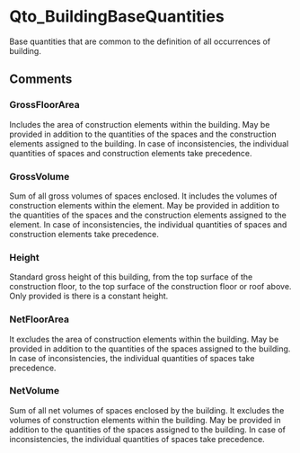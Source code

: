 # Qto_BuildingBaseQuantities

Base quantities that are common to the definition of all occurrences of building.
<!-- end of short definition -->



## Comments

### GrossFloorArea

Includes the area of construction elements within the building. May be provided in addition to the quantities of the spaces and the construction elements assigned to the building. In case of inconsistencies, the individual quantities of spaces and construction elements take precedence.

### GrossVolume

Sum of all gross volumes of spaces enclosed. It includes the volumes of construction elements within the element. May be provided in addition to the quantities of the spaces and the construction elements assigned to the element. In case of inconsistencies, the individual quantities of spaces and construction elements take precedence.

### Height

Standard gross height of this building, from the top surface of the construction floor, to the top surface of the construction floor or roof above. Only provided is there is a constant height.

### NetFloorArea

It excludes the area of construction elements within the building. May be provided in addition to the quantities of the spaces assigned to the building. In case of inconsistencies, the individual quantities of spaces take precedence.

### NetVolume

Sum of all net volumes of spaces enclosed by the building. It excludes the volumes of construction elements within the building. May be provided in addition to the quantities of the spaces assigned to the building. In case of inconsistencies, the individual quantities of spaces take precedence.

